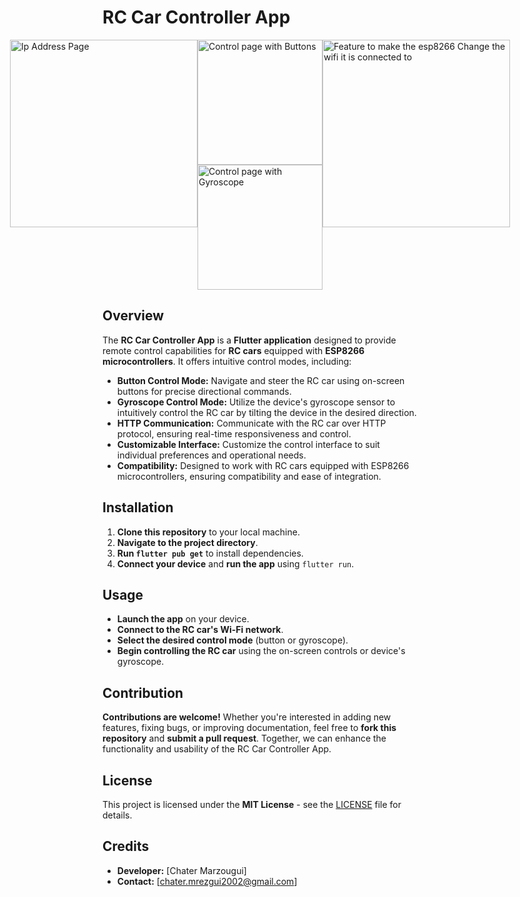 # RC Car Controller App

<div style="display:flex;justify-content:center;align-content:center">
    <div style="display:flex;justify-content:center;align-content:center">
        <img src="https://github.com/chater-marzougui/Flutter-Car-Control_Http/assets/151965388/3eed48a5-8027-4a20-8eb1-1da6bdec3ec7" alt="Ip Address Page" height="300">

<div style="display:flex;flex-direction:column;justify-content:center;align-content:center">
	<img src="https://github.com/chater-marzougui/Flutter-Car-Control_Http/assets/151965388/dff51ca6-d796-4e8c-bdcf-eb83bcf55f19" alt="Control page with Buttons" height="200" width='auto'>
	<img src="https://github.com/chater-marzougui/Flutter-Car-Control_Http/assets/151965388/944b4221-e47f-4163-865d-ec384f144676" alt="Control page with Gyroscope" height="200">
</div>        
<img src="https://github.com/chater-marzougui/Flutter-Car-Control_Http/assets/151965388/c599d39f-90e4-4ac7-bb82-43369d3216d7" alt="Feature to make the esp8266 Change the wifi it is connected to" height="300">
    </div>
</div>


## Overview

The **RC Car Controller App** is a **Flutter application** designed to provide remote control capabilities for **RC cars** equipped with **ESP8266 microcontrollers**. It offers intuitive control modes, including:

- **Button Control Mode:** Navigate and steer the RC car using on-screen buttons for precise directional commands.
- **Gyroscope Control Mode:** Utilize the device's gyroscope sensor to intuitively control the RC car by tilting the device in the desired direction.
- **HTTP Communication:** Communicate with the RC car over HTTP protocol, ensuring real-time responsiveness and control.
- **Customizable Interface:** Customize the control interface to suit individual preferences and operational needs.
- **Compatibility:** Designed to work with RC cars equipped with ESP8266 microcontrollers, ensuring compatibility and ease of integration.

## Installation

1. **Clone this repository** to your local machine.
2. **Navigate to the project directory**.
3. **Run `flutter pub get`** to install dependencies.
4. **Connect your device** and **run the app** using `flutter run`.

## Usage

- **Launch the app** on your device.
- **Connect to the RC car's Wi-Fi network**.
- **Select the desired control mode** (button or gyroscope).
- **Begin controlling the RC car** using the on-screen controls or device's gyroscope.

## Contribution

**Contributions are welcome!** Whether you're interested in adding new features, fixing bugs, or improving documentation, feel free to **fork this repository** and **submit a pull request**. Together, we can enhance the functionality and usability of the RC Car Controller App.

## License

This project is licensed under the **MIT License** - see the [LICENSE](LICENSE) file for details.

## Credits

- **Developer:** [Chater Marzougui]
- **Contact:** [chater.mrezgui2002@gmail.com]
